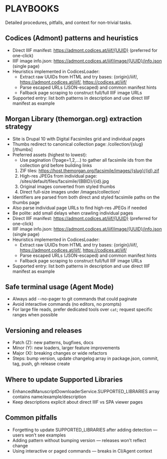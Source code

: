 # PLAYBOOKS

Detailed procedures, pitfalls, and context for non-trivial tasks.

## Codices (Admont) patterns and heuristics
- Direct IIIF manifest: https://admont.codices.at/iiif/{UUID} (preferred for one-click)
- IIIF image info.json: https://admont.codices.at/iiif/image/{UUID}/info.json (single page)
- Heuristics implemented in CodicesLoader:
  - Extract raw UUIDs from HTML and try bases: {origin}/iiif/, https://admont.codices.at/iiif/, https://codices.at/iiif/
  - Parse escaped URLs (JSON-escaped) and common manifest hints
  - Fallback page scraping to construct full/full IIIF image URLs
- Supported entry: list both patterns in description and use direct IIIF manifest as example

## Morgan Library (themorgan.org) extraction strategy
- Site is Drupal 10 with Digital Facsimiles grid and individual pages
- Thumbs redirect to canonical collection page: /collection/{slug}[/thumbs]
- Preferred assets (highest to lowest):
  - Use pagination (?page=1,2,…) to gather all facsimile ids from the collection grid before building links
  1) ZIF tiles: https://host.themorgan.org/facsimile/images/{slug}/{id}.zif
  2) High-res JPEGs from individual page: /sites/default/files/facsimile/{BBID}/{id}.jpg
  3) Original images converted from styled thumbs
  4) Direct full-size images under /images/collection/
- Identifiers are parsed from both direct and styled facsimile paths on the thumbs page
- Also parse individual page URLs to find high-res JPEGs if needed
- Be polite: add small delays when crawling individual pages
- Direct IIIF manifest: https://admont.codices.at/iiif/{UUID} (preferred for one-click)
- IIIF image info.json: https://admont.codices.at/iiif/image/{UUID}/info.json (single page)
- Heuristics implemented in CodicesLoader:
  - Extract raw UUIDs from HTML and try bases: {origin}/iiif/, https://admont.codices.at/iiif/, https://codices.at/iiif/
  - Parse escaped URLs (JSON-escaped) and common manifest hints
  - Fallback page scraping to construct full/full IIIF image URLs
- Supported entry: list both patterns in description and use direct IIIF manifest as example

## Safe terminal usage (Agent Mode)
- Always add --no-pager to git commands that could paginate
- Avoid interactive commands (no editors, no prompts)
- For large file reads, prefer dedicated tools over `cat`; request specific ranges when possible

## Versioning and releases
- Patch (Z): new patterns, bugfixes, docs
- Minor (Y): new loaders, larger feature improvements
- Major (X): breaking changes or wide refactors
- Steps: bump version, update changelog array in package.json, commit, tag, push, gh release create

## Where to update Supported Libraries
- EnhancedManuscriptDownloaderService.SUPPORTED_LIBRARIES array contains name/example/description
- Keep descriptions explicit about direct IIIF vs SPA viewer pages

## Common pitfalls
- Forgetting to update SUPPORTED_LIBRARIES after adding detection — users won’t see examples
- Adding pattern without bumping version — releases won’t reflect change
- Using interactive or paged commands — breaks in CI/Agent context


